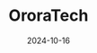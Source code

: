 ---  
layout: startup_page  
title: "OroraTech"  
id: "ororatech.com"  
permalink: "/ororatechororatech.com10162024/"  
website: "https://ororatech.com/"  
funding_round: ""  
funding_amount: "€25M"  
investors: "Korys, European Circular Bioeconomy Fund (ECBF), Bayern Kapital, Edaphone Private Impact Fund, Ananda Impact Ventures, ConActivity KG, Findus Venture"  
about: "OroraTech uses thermal satellites and AI to predict and prevent wildfires. Their Wildfire Solution platform estimates risk, detects outbreaks, and predicts fire growth globally. The company provides real-time data for improved wildfire management."  
markets: "SpaceTech, AI, Wildfire Management, Business Intelligence, Environmental Engineering, Forestry, Geospatial, GreenTech, Information Services, Predictive Analytics, Sustainability"  
hq: "Munich, Bayern, Germany"  
founded_year: "2018"  
linkedin: "https://www.linkedin.com/company/ororatech"  
twitter: "https://twitter.com/ororatech"  
instagram: ""  
facebook: "https://www.facebook.com/ororatech"  
crunchbase: "https://www.crunchbase.com/organization/ororatech"  
pitchbook: "https://pitchbook.com/profiles/company/279604-63"  

date_display: "16-Oct-2024"  
date: "2024-10-16"

# SEO Optimization  
meta_title: "OroraTech -  Funding (€25M)"  
meta_description: "OroraTech, OroraTech uses thermal satellites and AI to predict and prevent wildfires. Their Wildfire Solution platform estimates risk, detects outbreaks, and pre..."  
meta_keywords: "OroraTech, SpaceTech, AI, Wildfire Management, Business Intelligence, Environmental Engineering, Forestry, Geospatial, GreenTech, Information Services, Predictive Analytics, Sustainability,  funding"  
canonical_url: "https://startup.projectstartups.com/ororatechororatech.com10162024/"  
---